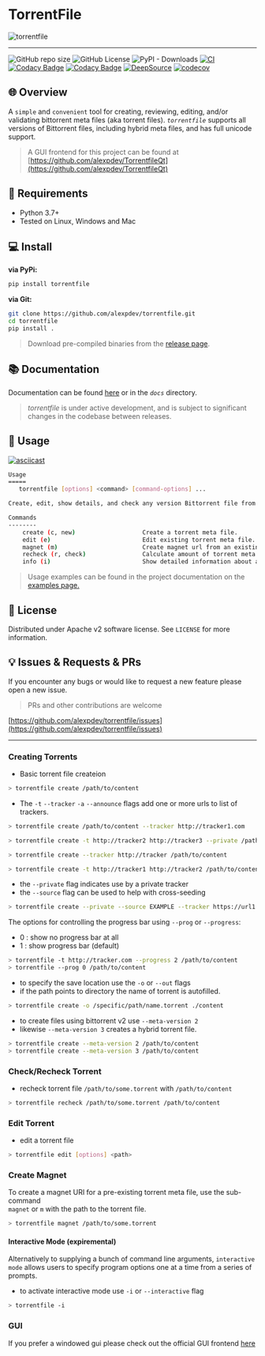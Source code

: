 # TorrentFile

![torrentfile](https://github.com/alexpdev/torrentfile/blob/master/assets/torrentfile.png?raw=true)

------

![GitHub repo size](https://img.shields.io/github/repo-size/alexpdev/torrentfile?color=orange)
![GitHub License](https://img.shields.io/github/license/alexpdev/torrentfile?color=red&logo=apache)
![PyPI - Downloads](https://img.shields.io/pypi/dm/torrentfile?color=brown)
[![CI](https://github.com/alexpdev/TorrentFile/actions/workflows/pyworkflow.yml/badge.svg?branch=master&event=push)](https://github.com/alexpdev/torrentfile/actions/workflows/pyworkflow.yml)
[![Codacy Badge](https://app.codacy.com/project/badge/Coverage/b67ff65b3d574025b65b6587266bbab7)](https://www.codacy.com/gh/alexpdev/torrentfile/dashboard?utm_source=github.com&utm_medium=referral&utm_content=alexpdev/torrentfile&utm_campaign=Badge_Coverage)
[![Codacy Badge](https://app.codacy.com/project/badge/Grade/b67ff65b3d574025b65b6587266bbab7)](https://www.codacy.com/gh/alexpdev/torrentfile/dashboard?utm_source=github.com&amp;utm_medium=referral&amp;utm_content=alexpdev/torrentfile&amp;utm_campaign=Badge_Grade)
[![DeepSource](https://deepsource.io/gh/alexpdev/TorrentFile.svg/?label=active+issues&token=16Sl_dF7nTU8YgPilcqhvHm8)](https://deepsource.io/gh/alexpdev/torrentfile/)
[![codecov](https://codecov.io/gh/alexpdev/torrentfile/branch/master/graph/badge.svg?token=EWF7NIL9SQ)](https://codecov.io/gh/alexpdev/torrentfile?color=navy&logo=codecov)

## 🌐 Overview

A `simple` and `convenient` tool for creating, reviewing, editing, and/or
validating bittorrent meta files (aka torrent files). _`torrentfile`_
supports all versions of Bittorrent files, including hybrid meta files, and has
full unicode support.

> A GUI frontend for this project can be found at [https://github.com/alexpdev/TorrentfileQt](https://github.com/alexpdev/TorrentfileQt)

## 🔌 Requirements

- Python 3.7+
- Tested on Linux, Windows and Mac

## 💻 Install

__via PyPi:__

```bash
pip install torrentfile
```

__via Git:__

```bash
git clone https://github.com/alexpdev/torrentfile.git
cd torrentfile
pip install .
```

> Download pre-compiled binaries from the [release page](https://github.com/alexpdev/torrentfile/releases).

## 📚 Documentation

Documentation can be found  [here](https://alexpdev.github.io/torrentfile)
or in the _`docs`_ directory.

>_torrentfile_ is under active development, and is subject to significant changes in the codebase between releases.

## 🚀 Usage

<!-- ![Basic Usage](https://github.com/alexpdev/torrentfile/blob/master/assets/TorrentFileBasicUsage.gif?raw=True) -->
[![asciicast](https://asciinema.org/a/MPYXYeOaC32ehWKhxOBl4ePWx.svg)](https://asciinema.org/a/MPYXYeOaC32ehWKhxOBl4ePWx?autoplay=1&loop=0)
<!-- [![asciicast](https://asciinema.org/a/492736.svg)](https://asciinema.org/a/492736) -->

```sh
Usage
=====
   torrentfile [options] <command> [command-options] ...

Create, edit, show details, and check any version Bittorrent file from command line

Commands
--------
    create (c, new)                   Create a torrent meta file.
    edit (e)                          Edit existing torrent meta file.
    magnet (m)                        Create magnet url from an existing Bittorrent meta file.
    recheck (r, check)                Calculate amount of torrent meta files content is found on disk.
    info (i)                          Show detailed information about a torrent file.
```

> Usage examples can be found in the project documentation on the [examples page.](https://alexpdev.github.io/torrentfile/examples)

## 📝 License

Distributed under Apache v2 software license. See `LICENSE` for more information.

## 💡 Issues & Requests & PRs

If you encounter any bugs or would like to request a new feature please open a new issue.

> PRs and other contributions are welcome

[https://github.com/alexpdev/torrentfile/issues](https://github.com/alexpdev/torrentfile/issues)

------

### Creating Torrents

- Basic torrent file createion

```bash
> torrentfile create /path/to/content
```

- The `-t` `--tracker` `-a` `--announce` flags add one or more urls to list of trackers.

```bash
> torrentfile create /path/to/content --tracker http://tracker1.com

> torrentfile create -t http://tracker2 http://tracker3 --private /path/to/content

> torrentfile create --tracker http://tracker /path/to/content  

> torrentfile create -t http://tracker1 http://tracker2 /path/to/content
```

- the `--private` flag indicates use by a private tracker
- the `--source` flag can be used to help with cross-seeding

```bash
> torrentfile create --private --source EXAMPLE --tracker https://url1 https://url2
```

The options for controlling the progress bar using `--prog` or `--progress`:

- 0 : show no progress bar at all
- 1 : show progress bar (default)

```bash
> torrentfile -t http://tracker.com --progress 2 /path/to/content
> torrentfile --prog 0 /path/to/content
```

- to specify the save location use the `-o` or `--out` flags
- if the path points to directory the name of torrent is autofilled.

```bash
> torrentfile create -o /specific/path/name.torrent ./content
```

- to create files using bittorrent v2 use `--meta-version 2`
- likewise `--meta-version 3` creates a hybrid torrent file.

```bash
> torrentfile create --meta-version 2 /path/to/content
> torrentfile create --meta-version 3 /path/to/content
```

### Check/Recheck Torrent

- recheck torrent file `/path/to/some.torrent` with `/path/to/content`

```bash
> torrentfile recheck /path/to/some.torrent /path/to/content
```

### Edit Torrent

- edit a torrent file

```bash
> torrentfile edit [options] <path>
```

### Create Magnet

To create a magnet URI for a pre-existing torrent meta file, use the sub-command  
`magnet` or `m` with the path to the torrent file.

```bash
> torrentfile magnet /path/to/some.torrent
```

#### Interactive Mode (expiremental)

Alternatively to supplying a bunch of command line arguments, `interactive mode`
allows users to specify program options one at a time from a series of prompts.

- to activate interactive mode use `-i` or `--interactive` flag

```bash
> torrentfile -i
```

### GUI

If you prefer a windowed gui please check out the official GUI frontend [here](https://github.com/alexpdev/TorrentFileQt)
